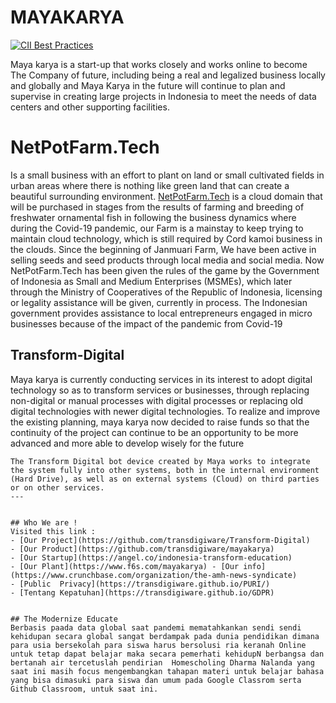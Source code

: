 # MAYAKARYA 

[![CII Best Practices](https://bestpractices.coreinfrastructure.org/projects/3251/badge)](https://bestpractices.coreinfrastructure.org/projects/3251)

Maya karya is a start-up that works closely and works online to become The Company of future, including being a real and legalized business locally and globally and Maya Karya in the future will continue to plan and supervise in creating large projects in Indonesia to meet the needs of data centers and other supporting facilities.

# NetPotFarm.Tech

Is a small business with an effort to plant on land or small cultivated fields in urban areas where there is nothing like green land that can create a beautiful surrounding environment.
[NetPotFarm.Tech](https://netpotfarm.business.site/) is a cloud domain that will be purchased in stages from the results of farming and breeding of freshwater ornamental fish in following the business dynamics where during the Covid-19 pandemic, our Farm is a mainstay to keep trying to maintain cloud technology, which is still required by Cord kamoi business in the clouds.
Since the beginning of Janmuari Farm, We have been active in selling seeds and seed products through local media and social media.
Now NetPotFarm.Tech has been given the rules of the game by the Government of Indonesia as Small and Medium Enterprises (MSMEs), which later through the Ministry of Cooperatives of the Republic of Indonesia, licensing or legality assistance will be given, currently in process. The Indonesian government provides assistance to local entrepreneurs engaged in micro businesses because of the impact of the pandemic from Covid-19

## Transform-Digital

Maya karya is currently conducting services in its interest to adopt digital technology so as to transform services or businesses, through replacing non-digital or manual processes with digital processes or replacing old digital technologies with newer digital technologies.
To realize and improve the existing planning, maya karya now decided to raise funds so that the continuity of the project can continue to be an opportunity to be more advanced and more able to develop wisely for the future

```shell
The Transform Digital bot device created by Maya works to integrate the system fully into other systems, both in the internal environment (Hard Drive), as well as on external systems (Cloud) on third parties or on other services.
---


## Who We are !
Visited this link : 
- [Our Project](https://github.com/transdigiware/Transform-Digital)
- [Our Product](https://github.com/transdigiware/mayakarya)
- [Our Startup](https://angel.co/indonesia-transform-education)
- [Our Plant](https://www.f6s.com/mayakarya) - [Our info](https://www.crunchbase.com/organization/the-amh-news-syndicate)
- [Public  Privacy](https://transdigiware.github.io/PURI/)
- [Tentang Kepatuhan](https://transdigiware.github.io/GDPR)


## The Modernize Educate
Berbasis paada data global saat pandemi mematahkankan sendi sendi kehidupan secara global sangat berdampak pada dunia pendidikan dimana para usia bersekolah para siswa harus bersolusi ria keranah Online untuk tetap dapat belajar maka secara pemerhati kehidupN berbangsa dan bertanah air tercetuslah pendirian  Homescholing Dharma Nalanda yang saat ini masih focus mengembangkan tahapan materi untuk belajar bahasa  yang bisa dimasuki para siswa dan umum pada Google Classrom serta Github Classroom, untuk saat ini.

